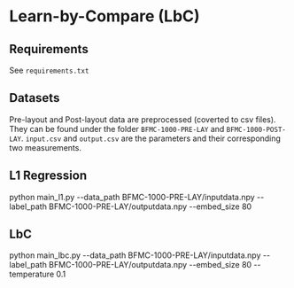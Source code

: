 # Learn-by-Compare (LbC)

## Requirements

See `requirements.txt`

## Datasets

Pre-layout and Post-layout data are preprocessed (coverted to csv files). They can be found under the folder `BFMC-1000-PRE-LAY` and `BFMC-1000-POST-LAY`. `input.csv` and `output.csv` are the parameters and their corresponding two measurements.

## L1 Regression

python main_l1.py --data_path BFMC-1000-PRE-LAY/inputdata.npy --label_path BFMC-1000-PRE-LAY/outputdata.npy --embed_size 80

## LbC

python main_lbc.py --data_path BFMC-1000-PRE-LAY/inputdata.npy --label_path BFMC-1000-PRE-LAY/outputdata.npy --embed_size 80 --temperature 0.1
